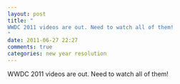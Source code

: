 ```yaml
---
layout: post
title: "
WWDC 2011 videos are out. Need to watch all of them!
"
date: 2011-06-27 22:27
comments: true
categories: new year resolution
---
```


WWDC 2011 videos are out. Need to watch all of them!

